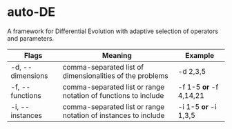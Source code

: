 # auto-DE
A framework for Differential Evolution with adaptive selection of operators and parameters.

| Flags | Meaning | Example | 
|-------|---------|---------|
| -d, --dimensions <n> | comma-separated list of dimensionalities of the problems | -d 2,3,5|
| -f, --functions <n> | comma-separated list or range notation of functions to include | -f 1-5 **or** -f 4,14,21|
| -i, --instances <i> | comma-separated list or range notation of instances to include | -i 1-5 **or** -i 1,3,5 |
